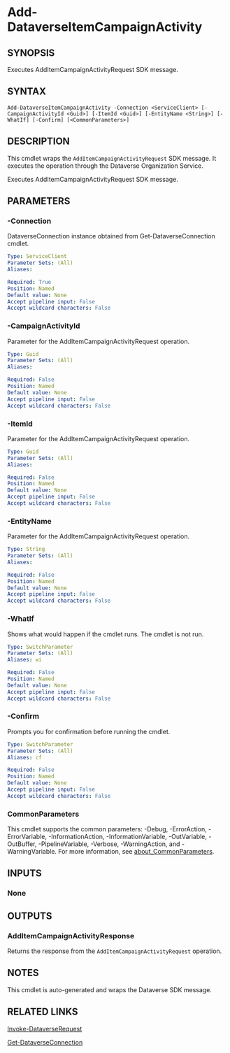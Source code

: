 # Add-DataverseItemCampaignActivity

## SYNOPSIS
Executes AddItemCampaignActivityRequest SDK message.

## SYNTAX

```
Add-DataverseItemCampaignActivity -Connection <ServiceClient> [-CampaignActivityId <Guid>] [-ItemId <Guid>] [-EntityName <String>] [-WhatIf] [-Confirm] [<CommonParameters>]
```

## DESCRIPTION

This cmdlet wraps the `AddItemCampaignActivityRequest` SDK message. It executes the operation through the Dataverse Organization Service.

Executes AddItemCampaignActivityRequest SDK message.

## PARAMETERS

### -Connection
DataverseConnection instance obtained from Get-DataverseConnection cmdlet.

```yaml
Type: ServiceClient
Parameter Sets: (All)
Aliases:

Required: True
Position: Named
Default value: None
Accept pipeline input: False
Accept wildcard characters: False
```
### -CampaignActivityId
Parameter for the AddItemCampaignActivityRequest operation.

```yaml
Type: Guid
Parameter Sets: (All)
Aliases:

Required: False
Position: Named
Default value: None
Accept pipeline input: False
Accept wildcard characters: False
```
### -ItemId
Parameter for the AddItemCampaignActivityRequest operation.

```yaml
Type: Guid
Parameter Sets: (All)
Aliases:

Required: False
Position: Named
Default value: None
Accept pipeline input: False
Accept wildcard characters: False
```
### -EntityName
Parameter for the AddItemCampaignActivityRequest operation.

```yaml
Type: String
Parameter Sets: (All)
Aliases:

Required: False
Position: Named
Default value: None
Accept pipeline input: False
Accept wildcard characters: False
```
### -WhatIf
Shows what would happen if the cmdlet runs. The cmdlet is not run.

```yaml
Type: SwitchParameter
Parameter Sets: (All)
Aliases: wi

Required: False
Position: Named
Default value: None
Accept pipeline input: False
Accept wildcard characters: False
```

### -Confirm
Prompts you for confirmation before running the cmdlet.

```yaml
Type: SwitchParameter
Parameter Sets: (All)
Aliases: cf

Required: False
Position: Named
Default value: None
Accept pipeline input: False
Accept wildcard characters: False
```
### CommonParameters
This cmdlet supports the common parameters: -Debug, -ErrorAction, -ErrorVariable, -InformationAction, -InformationVariable, -OutVariable, -OutBuffer, -PipelineVariable, -Verbose, -WarningAction, and -WarningVariable. For more information, see [about_CommonParameters](http://go.microsoft.com/fwlink/?LinkID=113216).

## INPUTS

### None

## OUTPUTS

### AddItemCampaignActivityResponse

Returns the response from the `AddItemCampaignActivityRequest` operation.

## NOTES

This cmdlet is auto-generated and wraps the Dataverse SDK message.

## RELATED LINKS

[Invoke-DataverseRequest](Invoke-DataverseRequest.md)

[Get-DataverseConnection](Get-DataverseConnection.md)
